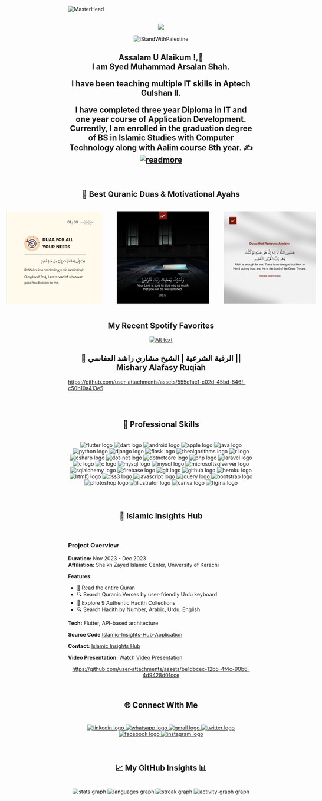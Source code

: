 ![MasterHead](https://i.pinimg.com/originals/26/93/87/2693873b6eb296087ae2280a20812986.jpg)

<br clear="both">
<div align="center">

  <img src="https://visitor-badge.laobi.icu/badge?page_id=SyedMuhammadArsalanShah.SyedMuhammadArsalanShah&"  />
  
  ![IStandWithPalestine](https://raw.githubusercontent.com/Safouene1/support-palestine-banner/master/StandWithPalestine.svg)

</div>

<h2 align="center">Assalam U Alaikum !,👋<br> I am <strong>Syed Muhammad Arsalan Shah.</strong> <br>

I have been teaching multiple IT skills in Aptech Gulshan II.

I have completed three year Diploma in IT and one year course of Application Development. Currently, I am enrolled in the graduation degree of BS in Islamic Studies with Computer Technology  along with Aalim course 8th year. 
✍
<br>
 <a href="https://syedmuhammadarsalanshah.github.io/SMAS/" target="_blank">
 <img src="https://i0.wp.com/moroccoenglish.com/me-md/2018/08/timigate-readmore.gif" height="80"  alt="readmore"  />
 </a>
</h2>

<br clear="both">





<h2 align="center">📖 Best Quranic Duas & Motivational Ayahs</h2>



<br clear="both">

<div align="center" style="display: flex; justify-content: center; align-items: center;">
  <img height="250" src="images/i2.jpg" alt="Dua Image 1" style="margin: 0 20px;" />
  <img height="250" src="images/i1.jpg" alt="Dua Image 2" style="margin: 0 20px;" />
  <img height="250" src="images/i3.jpg" alt="Dua Image 3" style="margin: 0 20px;" />
</div>



<br clear="both">
<div align="center">
  
  ## My Recent Spotify Favorites
  <a href="https://open.spotify.com/user/31dcu6tk43oxl6bmqwpfwcvvmmo4"  target="_blank">
    
![Alt text](https://spotify-recently-played-readme.vercel.app/api?user=31dcu6tk43oxl6bmqwpfwcvvmmo4&count=7&width=700)
  </a>
</div>
<h2 align="center">📖  الرقية الشرعية | الشيخ مشاري راشد العفاسي || Mishary Alafasy Ruqiah </h2>





https://github.com/user-attachments/assets/555dfac1-c02d-45bd-846f-c50b10a413e5





<br clear="both">


<br clear="both">

<h2 align="center">🚀 Professional Skills</h2>



<br clear="both">

<div align="center">
  <img src="https://cdn.jsdelivr.net/gh/devicons/devicon/icons/flutter/flutter-original.svg" height="30" width="42" alt="flutter logo"  />
  <img src="https://cdn.jsdelivr.net/gh/devicons/devicon/icons/dart/dart-original.svg" height="30" width="42" alt="dart logo"  />
  <img src="https://cdn.jsdelivr.net/gh/devicons/devicon/icons/android/android-original.svg" height="30" width="42" alt="android logo"  />
  <img src="https://cdn.jsdelivr.net/gh/devicons/devicon/icons/apple/apple-original.svg" height="30" width="42" alt="apple logo"  />
  <img src="https://cdn.jsdelivr.net/gh/devicons/devicon/icons/java/java-original.svg" height="30" width="42" alt="java logo"  />
  <img src="https://cdn.jsdelivr.net/gh/devicons/devicon/icons/python/python-original.svg" height="30" width="42" alt="python logo"  />
  <img src="https://cdn.jsdelivr.net/gh/devicons/devicon/icons/django/django-plain.svg" height="30" width="42" alt="django logo"  />
  <img src="https://cdn.jsdelivr.net/gh/devicons/devicon/icons/flask/flask-original.svg" height="30" width="42" alt="flask logo"  />
  <img src="https://cdn.jsdelivr.net/gh/devicons/devicon/icons/thealgorithms/thealgorithms-original.svg" height="30" width="42" alt="thealgorithms logo"  />
  <img src="https://cdn.jsdelivr.net/gh/devicons/devicon/icons/r/r-original.svg" height="30" width="42" alt="r logo"  />
  <img src="https://cdn.jsdelivr.net/gh/devicons/devicon/icons/csharp/csharp-original.svg" height="30" width="42" alt="csharp logo"  />
  <img src="https://cdn.jsdelivr.net/gh/devicons/devicon/icons/dot-net/dot-net-original.svg" height="30" width="42" alt="dot-net logo"  />
  <img src="https://cdn.jsdelivr.net/gh/devicons/devicon/icons/dotnetcore/dotnetcore-original.svg" height="30" width="42" alt="dotnetcore logo"  />
  <img src="https://cdn.jsdelivr.net/gh/devicons/devicon/icons/php/php-original.svg" height="30" width="42" alt="php logo"  />
  <img src="https://cdn.jsdelivr.net/gh/devicons/devicon/icons/laravel/laravel-plain.svg" height="30" width="42" alt="laravel logo"  />
  <img src="https://cdn.jsdelivr.net/gh/devicons/devicon/icons/c/c-original.svg" height="30" width="42" alt="c logo"  />
  <img src="https://cdn.jsdelivr.net/gh/devicons/devicon/icons/cplusplus/cplusplus-original.svg" height="30" width="42" alt="c logo"  />
  <img src="https://cdn.jsdelivr.net/gh/devicons/devicon/icons/mysql/mysql-original.svg" height="30" width="42" alt="mysql logo"  />
  <img src="https://cdn.jsdelivr.net/gh/devicons/devicon/icons/oracle/oracle-original.svg" height="30" width="42" alt="mysql logo"  />
  <img src="https://cdn.jsdelivr.net/gh/devicons/devicon/icons/microsoftsqlserver/microsoftsqlserver-plain.svg" height="30" width="42" alt="microsoftsqlserver logo"  />
  <img src="https://cdn.jsdelivr.net/gh/devicons/devicon/icons/sqlalchemy/sqlalchemy-original.svg" height="30" width="42" alt="sqlalchemy logo"  />
  <img src="https://cdn.jsdelivr.net/gh/devicons/devicon/icons/firebase/firebase-plain.svg" height="30" width="42" alt="firebase logo"  />
  <img src="https://cdn.jsdelivr.net/gh/devicons/devicon/icons/git/git-original.svg" height="30" width="42" alt="git logo"  />
  <img src="https://cdn.jsdelivr.net/gh/devicons/devicon/icons/github/github-original.svg" height="30" width="42" alt="github logo"  />
  <img src="https://cdn.jsdelivr.net/gh/devicons/devicon/icons/heroku/heroku-original.svg" height="30" width="42" alt="heroku logo"  />
  <img src="https://cdn.jsdelivr.net/gh/devicons/devicon/icons/html5/html5-original.svg" height="30" width="42" alt="html5 logo"  />
  <img src="https://cdn.jsdelivr.net/gh/devicons/devicon/icons/css3/css3-original.svg" height="30" width="42" alt="css3 logo"  />
  <img src="https://cdn.jsdelivr.net/gh/devicons/devicon/icons/javascript/javascript-original.svg" height="30" width="42" alt="javascript logo"  />
  <img src="https://cdn.jsdelivr.net/gh/devicons/devicon/icons/jquery/jquery-original.svg" height="30" width="42" alt="jquery logo"  />
  <img src="https://cdn.jsdelivr.net/gh/devicons/devicon/icons/bootstrap/bootstrap-original.svg" height="30" width="42" alt="bootstrap logo"  />
  <img src="https://cdn.jsdelivr.net/gh/devicons/devicon/icons/photoshop/photoshop-plain.svg" height="30" width="42" alt="photoshop logo"  />
  <img src="https://cdn.jsdelivr.net/gh/devicons/devicon/icons/illustrator/illustrator-plain.svg" height="30" width="42" alt="illustrator logo"  />
  <img src="https://cdn.jsdelivr.net/gh/devicons/devicon/icons/canva/canva-original.svg" height="30" width="42" alt="canva logo"  />
  <img src="https://cdn.jsdelivr.net/gh/devicons/devicon/icons/figma/figma-original.svg" height="30" width="42" alt="figma logo"  />
</div>

###


<br clear="both">
<h2 align="center">📱 Islamic Insights Hub</h2>
<br clear="both">

<div align="left">
  
### Project Overview
**Duration:** Nov 2023 - Dec 2023  
**Affiliation:** Sheikh Zayed Islamic Center, University of Karachi

**Features:**
- 📖 Read the entire Quran
- 🔍 Search Quranic Verses by user-friendly Urdu keyboard 
- 📖 Explore 9 Authentic Hadith Collections
- 🔍 Search Hadith by Number, Arabic, Urdu, English


**Tech:** Flutter, API-based architecture

**Source Code** <a href="https://github.com/SyedMuhammadArsalanShah/Islamic-Insights-Hub-Application/" target="_blank">Islamic-Insights-Hub-Application</a>

**Contact:** [Islamic Insights Hub](mailto:smarsalanshah125@gmail.com)

**Video Presentation:** [Watch Video Presentation](https://youtu.be/SVu7d4OCWQM?si=BVLTXRhTuVFdF6EA)
</div>
<div align="center">


https://github.com/user-attachments/assets/be1dbcec-12b5-4f4c-90b6-4d9428d01cce



</div>
<br clear="both">

<h2 align="center">🌐 Connect With Me</h2>

###

<br clear="both">

<div align="center">
  <a href="https://www.linkedin.com/in/syedmuhammadarsalanshah/" target="_blank">
    <img src="https://img.shields.io/static/v1?message=LinkedIn&logo=linkedin&label=&color=0077B5&logoColor=white&labelColor=&style=flat" height="30" alt="linkedin logo"  />
  </a>
<!--   <a href="https://wa.me/923032006225" target="_blank"> -->
<a href="https://whatsapp.com/channel/0029VaCr8pqDZ4LZ1Fo46N1d" target="_blank">
    <img src="https://img.shields.io/static/v1?message=Whatsapp&logo=whatsapp&label=&color=25D366&logoColor=white&labelColor=&style=flat" height="30" alt="whatsapp logo"  />
  </a>
  <a href="mailto:smarsalanshah125@gmail.com" target="_blank">
    <img src="https://img.shields.io/static/v1?message=Gmail&logo=gmail&label=&color=D14836&logoColor=white&labelColor=&style=flat" height="30" alt="gmail logo"  />
  </a>
  <a href="https://twitter.com/SMArsalanShah" target="_blank">
    <img src="https://img.shields.io/static/v1?message=Twitter&logo=twitter&label=&color=1DA1F2&logoColor=white&labelColor=&style=flat" height="30" alt="twitter logo"  />
  </a>
  <a href="https://www.facebook.com/SyedMuhammadArsalanShahBukhari/" target="_blank">
    <img src="https://img.shields.io/static/v1?message=Facebook&logo=facebook&label=&color=1877F2&logoColor=white&labelColor=&style=flat" height="30" alt="facebook logo"  />
  </a>
  <a href="https://www.instagram.com/syedmuhammadarsalanshahbukhari/" target="_blank">
    <img src="https://img.shields.io/static/v1?message=Instagram&logo=instagram&label=&color=E4405F&logoColor=white&labelColor=&style=flat" height="30" alt="instagram logo"  />
  </a>
</div>





###

<br clear="both">

<h2 align="center"> 📈 My GitHub Insights 📊</h2>

<br clear="both">

<div align="center">
  <img src="https://github-readme-stats.vercel.app/api?username=SyedMuhammadArsalanShah&hide_title=false&hide_rank=false&show_icons=true&include_all_commits=true&count_private=true&disable_animations=false&theme=discord_old_blurple&locale=en&hide_border=true&order=1" height="150" alt="stats graph"  />
  <img src="https://github-readme-stats.vercel.app/api/top-langs?username=SyedMuhammadArsalanShah&locale=en&hide_title=false&layout=compact&card_width=320&langs_count=12&theme=discord_old_blurple&hide_border=true&order=2" height="150" alt="languages graph"  />
  <img src="https://streak-stats.demolab.com?user=SyedMuhammadArsalanShah&locale=en&mode=daily&theme=discord_old_blurple&hide_border=true&border_radius=5&order=3&card_width=800" height="150" alt="streak graph"  />
  <img src="https://github-readme-activity-graph.vercel.app/graph?username=SyedMuhammadArsalanShah&radius=16&theme=react&area=true&hide_border=true&order=5" height="300" alt="activity-graph graph"  />
</div>

###





<!-- 
<div align="center">
  <img src="https://github-readme-stats.vercel.app/api?username=SyedMuhammadArsalanShah&hide_title=false&hide_rank=false&show_icons=true&include_all_commits=true&count_private=true&disable_animations=false&theme=vue&locale=en&hide_border=false" height="150" alt="stats graph"  />
 <img src="https://github-readme-stats.vercel.app/api/top-langs?username=SyedMuhammadArsalanShah&locale=en&hide_title=false&layout=compact&card_width=320&langs_count=10&theme=vue&hide_border=false" height="150" alt="languages graph"  />
  <img src="https://streak-stats.demolab.com?user=SyedMuhammadArsalanShah&locale=en&mode=daily&theme=vue&hide_border=false&border_radius=5&card_width=600" height="200" alt="streak graph"  />
</div> -->




